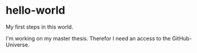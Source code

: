 # hello-world
My first steps in this world.

I'm working on my master thesis. Therefor I need an access to the GitHub-Universe.

